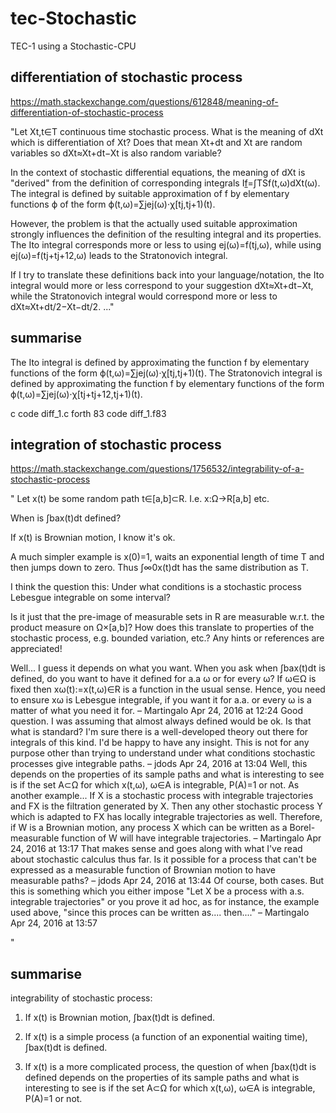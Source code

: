 # tec-Stochastic
TEC-1 using a Stochastic-CPU



## differentiation of stochastic process

https://math.stackexchange.com/questions/612848/meaning-of-differentiation-of-stochastic-process

"Let Xt,t∈T continuous time stochastic process. What is the meaning of dXt which is differentiation of Xt? Does that mean Xt+dt and Xt are random variables so dXt≈Xt+dt−Xt is also random variable?

In the context of stochastic differential equations, the meaning of dXt is "derived" from the definition of corresponding integrals I[f](ω)=∫TSf(t,ω)dXt(ω). The integral is defined by suitable approximation of f by elementary functions ϕ of the form ϕ(t,ω)=∑jej(ω)⋅χ[tj,tj+1)(t).

However, the problem is that the actually used suitable approximation strongly influences the definition of the resulting integral and its properties. The Ito integral corresponds more or less to using ej(ω)=f(tj,ω), while using ej(ω)=f(tj+tj+12,ω) leads to the Stratonovich integral.

If I try to translate these definitions back into your language/notation, the Ito integral would more or less correspond to your suggestion dXt≈Xt+dt−Xt, while the Stratonovich integral would correspond more or less to dXt≈Xt+dt/2−Xt−dt/2.  ..."
 

## summarise

The Ito integral is defined by approximating the function f by elementary functions of the form ϕ(t,ω)=∑jej(ω)⋅χ[tj,tj+1)(t). The Stratonovich integral is defined by approximating the function f by elementary functions of the form ϕ(t,ω)=∑jej(ω)⋅χ[tj+tj+12,tj+1)(t).

c code diff_1.c
forth 83 code diff_1.f83

## integration of stochastic process

https://math.stackexchange.com/questions/1756532/integrability-of-a-stochastic-process

" Let x(t) be some random path t∈[a,b]⊂R. I.e. x:Ω→R[a,b] etc.

When is ∫bax(t)dt defined?

If x(t) is Brownian motion, I know it's ok.

A much simpler example is x(0)=1, waits an exponential length of time T and then jumps down to zero. Thus ∫∞0x(t)dt has the same distribution as T.

I think the question this: Under what conditions is a stochastic process Lebesgue integrable on some interval?

Is it just that the pre-image of measurable sets in R are measurable w.r.t. the product measure on Ω×[a,b]? How does this translate to properties of the stochastic process, e.g. bounded variation, etc.? Any hints or references are appreciated!

Well... I guess it depends on what you want. When you ask when ∫bax(t)dt is defined, do you want to have it defined for a.a ω or for every ω? If ω∈Ω is fixed then xω(t):=x(t,ω)∈R is a function in the usual sense. Hence, you need to ensure xω is Lebesgue integrable, if you want it for a.a. or every ω is a matter of what you need it for. – 
Martingalo
 Apr 24, 2016 at 12:24 
Good question. I was assuming that almost always defined would be ok. Is that what is standard? I'm sure there is a well-developed theory out there for integrals of this kind. I'd be happy to have any insight. This is not for any purpose other than trying to understand under what conditions stochastic processes give integrable paths. – 
jdods
 Apr 24, 2016 at 13:04
Well, this depends on the properties of its sample paths and what is interesting to see is if the set A⊂Ω for which x(t,ω), ω∈A is integrable, P(A)=1 or not. As another example... If X is a stochastic process with integrable trajectories and FX is the filtration generated by X. Then any other stochastic process Y which is adapted to FX has locally integrable trajectories as well. Therefore, if W is a Brownian motion, any process X which can be written as a Borel-measurable function of W will have integrable trajectories. – 
Martingalo
 Apr 24, 2016 at 13:17
That makes sense and goes along with what I've read about stochastic calculus thus far. Is it possible for a process that can't be expressed as a measurable function of Brownian motion to have measurable paths? – 
jdods
 Apr 24, 2016 at 13:44
Of course, both cases. But this is something which you either impose "Let X be a process with a.s. integrable trajectories" or you prove it ad hoc, as for instance, the example used above, "since this proces can be written as.... then...." – 
Martingalo
 Apr 24, 2016 at 13:57
 
 "
 
## summarise

 

integrability of stochastic process:

1) If x(t) is Brownian motion, ∫bax(t)dt is defined.

2) If x(t) is a simple process (a function of an exponential waiting time), ∫bax(t)dt is defined.

3) If x(t) is a more complicated process, the question of when ∫bax(t)dt is defined depends on the properties of its sample paths and what is interesting to see is if the set A⊂Ω for which x(t,ω), ω∈A is integrable, P(A)=1 or not. 


